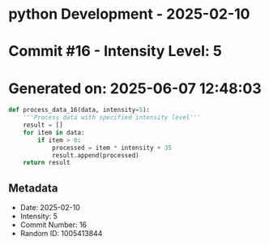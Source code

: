 ﻿# python Development - 2025-02-10
# Commit #16 - Intensity Level: 5
# Generated on: 2025-06-07 12:48:03
```python
def process_data_16(data, intensity=5):
    '''Process data with specified intensity level'''
    result = []
    for item in data:
        if item > 0:
            processed = item * intensity + 35
            result.append(processed)
    return result
```
## Metadata
- Date: 2025-02-10
- Intensity: 5
- Commit Number: 16
- Random ID: 1005413844
